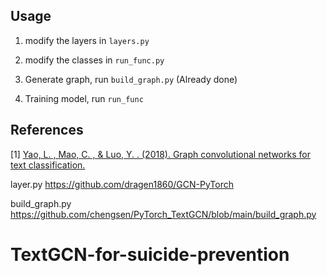 ## Usage
1. modify the layers in `layers.py`

2. modify the classes in `run_func.py`

3. Generate graph, run `build_graph.py` (Already done)

4. Training model, run `run_func`

## References
[1] [Yao, L. , Mao, C. , & Luo, Y. . (2018). Graph convolutional networks for text classification.](https://arxiv.org/abs/1809.05679)

layer.py  https://github.com/dragen1860/GCN-PyTorch 

build_graph.py https://github.com/chengsen/PyTorch_TextGCN/blob/main/build_graph.py 
# TextGCN-for-suicide-prevention
